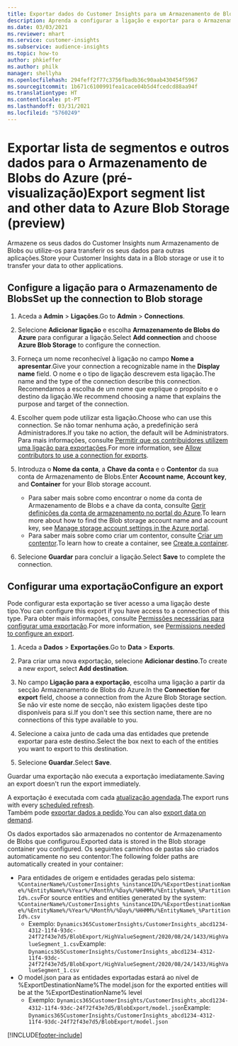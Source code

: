 ```yaml
---
title: Exportar dados do Customer Insights para um Armazenamento de Blobs do Azure
description: Aprenda a configurar a ligação e exportar para o Armazenamento de Blobs.
ms.date: 03/03/2021
ms.reviewer: mhart
ms.service: customer-insights
ms.subservice: audience-insights
ms.topic: how-to
author: phkieffer
ms.author: philk
manager: shellyha
ms.openlocfilehash: 294feff2f77c3756fbadb36c90aab430454f5967
ms.sourcegitcommit: 1b671c6100991fea1cace04b5d4fcedcd88aa94f
ms.translationtype: HT
ms.contentlocale: pt-PT
ms.lasthandoff: 03/31/2021
ms.locfileid: "5760249"
---
```

# <a name="export-segment-list-and-other-data-to-azure-blob-storage-preview"></a><span data-ttu-id="22463-103">Exportar lista de segmentos e outros dados para o Armazenamento de Blobs do Azure (pré-visualização)</span><span class="sxs-lookup"><span data-stu-id="22463-103">Export segment list and other data to Azure Blob Storage (preview)</span></span>

<span data-ttu-id="22463-104">Armazene os seus dados do Customer Insights num Armazenamento de Blobs ou utilize-os para transferir os seus dados para outras aplicações.</span><span class="sxs-lookup"><span data-stu-id="22463-104">Store your Customer Insights data in a Blob storage or use it to transfer your data to other applications.</span></span>

## <a name="set-up-the-connection-to-blob-storage"></a><span data-ttu-id="22463-105">Configure a ligação para o Armazenamento de Blobs</span><span class="sxs-lookup"><span data-stu-id="22463-105">Set up the connection to Blob storage</span></span>

1. <span data-ttu-id="22463-106">Aceda a **Admin** > **Ligações**.</span><span class="sxs-lookup"><span data-stu-id="22463-106">Go to **Admin** > **Connections**.</span></span>

1. <span data-ttu-id="22463-107">Selecione **Adicionar ligação** e escolha **Armazenamento de Blobs do Azure** para configurar a ligação.</span><span class="sxs-lookup"><span data-stu-id="22463-107">Select **Add connection** and choose **Azure Blob Storage** to configure the connection.</span></span>

1. <span data-ttu-id="22463-108">Forneça um nome reconhecível à ligação no campo **Nome a apresentar**.</span><span class="sxs-lookup"><span data-stu-id="22463-108">Give your connection a recognizable name in the **Display name** field.</span></span> <span data-ttu-id="22463-109">O nome e o tipo de ligação descrevem esta ligação.</span><span class="sxs-lookup"><span data-stu-id="22463-109">The name and the type of the connection describe this connection.</span></span> <span data-ttu-id="22463-110">Recomendamos a escolha de um nome que explique o propósito e o destino da ligação.</span><span class="sxs-lookup"><span data-stu-id="22463-110">We recommend choosing a name that explains the purpose and target of the connection.</span></span>

1. <span data-ttu-id="22463-111">Escolher quem pode utilizar esta ligação.</span><span class="sxs-lookup"><span data-stu-id="22463-111">Choose who can use this connection.</span></span> <span data-ttu-id="22463-112">Se não tomar nenhuma ação, a predefinição será Administradores.</span><span class="sxs-lookup"><span data-stu-id="22463-112">If you take no action, the default will be Administrators.</span></span> <span data-ttu-id="22463-113">Para mais informações, consulte [Permitir que os contribuidores utilizem uma ligação para exportações](connections.md#allow-contributors-to-use-a-connection-for-exports).</span><span class="sxs-lookup"><span data-stu-id="22463-113">For more information, see [Allow contributors to use a connection for exports](connections.md#allow-contributors-to-use-a-connection-for-exports).</span></span>

1. <span data-ttu-id="22463-114">Introduza o **Nome da conta**, a **Chave da conta** e o **Contentor** da sua conta de Armazenamento de Blobs.</span><span class="sxs-lookup"><span data-stu-id="22463-114">Enter **Account name**, **Account key**, and **Container** for your Blob storage account.</span></span>
    - <span data-ttu-id="22463-115">Para saber mais sobre como encontrar o nome da conta de Armazenamento de Blobs e a chave da conta, consulte [Gerir definições da conta de armazenamento no portal do Azure](/azure/storage/common/storage-account-manage).</span><span class="sxs-lookup"><span data-stu-id="22463-115">To learn more about how to find the Blob storage account name and account key, see [Manage storage account settings in the Azure portal](/azure/storage/common/storage-account-manage).</span></span>
    - <span data-ttu-id="22463-116">Para saber mais sobre como criar um contentor, consulte [Criar um contentor](/azure/storage/blobs/storage-quickstart-blobs-portal#create-a-container).</span><span class="sxs-lookup"><span data-stu-id="22463-116">To learn how to create a container, see [Create a container](/azure/storage/blobs/storage-quickstart-blobs-portal#create-a-container).</span></span>

1. <span data-ttu-id="22463-117">Selecione **Guardar** para concluir a ligação.</span><span class="sxs-lookup"><span data-stu-id="22463-117">Select **Save** to complete the connection.</span></span> 

## <a name="configure-an-export"></a><span data-ttu-id="22463-118">Configurar uma exportação</span><span class="sxs-lookup"><span data-stu-id="22463-118">Configure an export</span></span>

<span data-ttu-id="22463-119">Pode configurar esta exportação se tiver acesso a uma ligação deste tipo.</span><span class="sxs-lookup"><span data-stu-id="22463-119">You can configure this export if you have access to a connection of this type.</span></span> <span data-ttu-id="22463-120">Para obter mais informações, consulte [Permissões necessárias para configurar uma exportação](export-destinations.md#set-up-a-new-export).</span><span class="sxs-lookup"><span data-stu-id="22463-120">For more information, see [Permissions needed to configure an export](export-destinations.md#set-up-a-new-export).</span></span>

1. <span data-ttu-id="22463-121">Aceda a **Dados** > **Exportações**.</span><span class="sxs-lookup"><span data-stu-id="22463-121">Go to **Data** > **Exports**.</span></span>

1. <span data-ttu-id="22463-122">Para criar uma nova exportação, selecione **Adicionar destino**.</span><span class="sxs-lookup"><span data-stu-id="22463-122">To create a new export, select **Add destination**.</span></span>

1. <span data-ttu-id="22463-123">No campo **Ligação para a exportação**, escolha uma ligação a partir da secção Armazenamento de Blobs do Azure.</span><span class="sxs-lookup"><span data-stu-id="22463-123">In the **Connection for export** field, choose a connection from the Azure Blob Storage section.</span></span> <span data-ttu-id="22463-124">Se não vir este nome de secção, não existem ligações deste tipo disponíveis para si.</span><span class="sxs-lookup"><span data-stu-id="22463-124">If you don't see this section name, there are no connections of this type available to you.</span></span>

1. <span data-ttu-id="22463-125">Selecione a caixa junto de cada uma das entidades que pretende exportar para este destino.</span><span class="sxs-lookup"><span data-stu-id="22463-125">Select the box next to each of the entities you want to export to this destination.</span></span>

1. <span data-ttu-id="22463-126">Selecione **Guardar**.</span><span class="sxs-lookup"><span data-stu-id="22463-126">Select **Save**.</span></span>

<span data-ttu-id="22463-127">Guardar uma exportação não executa a exportação imediatamente.</span><span class="sxs-lookup"><span data-stu-id="22463-127">Saving an export doesn't run the export immediately.</span></span>

<span data-ttu-id="22463-128">A exportação é executada com cada [atualização agendada](system.md#schedule-tab).</span><span class="sxs-lookup"><span data-stu-id="22463-128">The export runs with every [scheduled refresh](system.md#schedule-tab).</span></span>     
<span data-ttu-id="22463-129">Também pode [exportar dados a pedido](export-destinations.md#run-exports-on-demand).</span><span class="sxs-lookup"><span data-stu-id="22463-129">You can also [export data on demand](export-destinations.md#run-exports-on-demand).</span></span> 

<span data-ttu-id="22463-130">Os dados exportados são armazenados no contentor de Armazenamento de Blobs que configurou.</span><span class="sxs-lookup"><span data-stu-id="22463-130">Exported data is stored in the Blob storage container you configured.</span></span> <span data-ttu-id="22463-131">Os seguintes caminhos de pastas são criados automaticamente no seu contentor:</span><span class="sxs-lookup"><span data-stu-id="22463-131">The following folder paths are automatically created in your container:</span></span>

- <span data-ttu-id="22463-132">Para entidades de origem e entidades geradas pelo sistema: `%ContainerName%/CustomerInsights_%instanceID%/%ExportDestinationName%/%EntityName%/%Year%/%Month%/%Day%/%HHMM%/%EntityName%_%PartitionId%.csv`</span><span class="sxs-lookup"><span data-stu-id="22463-132">For source entities and entities generated by the system: `%ContainerName%/CustomerInsights_%instanceID%/%ExportDestinationName%/%EntityName%/%Year%/%Month%/%Day%/%HHMM%/%EntityName%_%PartitionId%.csv`</span></span>
  - <span data-ttu-id="22463-133">Exemplo: `Dynamics365CustomerInsights/CustomerInsights_abcd1234-4312-11f4-93dc-24f72f43e7d5/BlobExport/HighValueSegment/2020/08/24/1433/HighValueSegment_1.csv`</span><span class="sxs-lookup"><span data-stu-id="22463-133">Example: `Dynamics365CustomerInsights/CustomerInsights_abcd1234-4312-11f4-93dc-24f72f43e7d5/BlobExport/HighValueSegment/2020/08/24/1433/HighValueSegment_1.csv`</span></span>
- <span data-ttu-id="22463-134">O model.json para as entidades exportadas estará ao nível de %ExportDestinationName%</span><span class="sxs-lookup"><span data-stu-id="22463-134">The model.json for the exported entities will be at the %ExportDestinationName% level</span></span>
  - <span data-ttu-id="22463-135">Exemplo: `Dynamics365CustomerInsights/CustomerInsights_abcd1234-4312-11f4-93dc-24f72f43e7d5/BlobExport/model.json`</span><span class="sxs-lookup"><span data-stu-id="22463-135">Example: `Dynamics365CustomerInsights/CustomerInsights_abcd1234-4312-11f4-93dc-24f72f43e7d5/BlobExport/model.json`</span></span>

[!INCLUDE[footer-include](../includes/footer-banner.md)]
